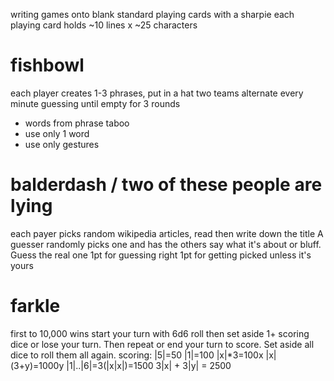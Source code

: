 <!-- vim:cc=25
-->
writing games onto blank standard playing cards with a sharpie
each playing card holds ~10 lines x ~25 characters
# fishbowl
each player creates
1-3 phrases, put in a hat
two teams alternate
every minute guessing
until empty for 3 rounds
* words from phrase taboo
* use only 1 word
* use only gestures


# balderdash / two of these people are lying
each payer picks random
wikipedia articles, read
then write down the title
A guesser randomly picks
one and has the others
say what it's about or
bluff. Guess the real one
1pt for guessing right
1pt for getting picked
unless it's yours

# farkle
first to 10,000 wins
start your turn with 6d6
roll then set aside 1+
scoring dice or lose your
turn. Then repeat or end
your turn to score.
Set aside all dice to
roll them all again.
scoring: |5|=50 |1|=100
|x|*3=100x |x|(3+y)=1000y
|1|..|6|=3(|x|x|)=1500
3|x| + 3|y| = 2500
